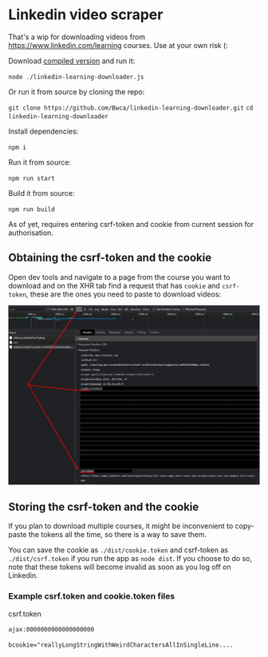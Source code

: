 # Linkedin video scraper

That's a wip for downloading videos from https://www.linkedin.com/learning courses. Use at your own risk (:

Download [compiled version](https://github.com/Bwca/linkedin-learning-downloader/blob/master/dist/linkedin-learning-downloader.js) and run it:

`node ./linkedin-learning-downloader.js`

Or run it from source by cloning the repo:

`git clone https://github.com/Bwca/linkedin-learning-downloader.git`
`cd linkedin-learning-downloader`

Install dependencies:

`npm i`

Run it from source:

`npm run start`

Build it from source:

`npm run build`

As of yet, requires entering csrf-token and cookie from current session for authorisation.

## Obtaining the csrf-token and the cookie

Open dev tools and navigate to a page from the course you want to download and on the XHR tab find a request that has `cookie` and `csrf-token`, these are the ones you need to paste to download videos:

![Image of XHR](./gettin-cookie-and-csrf.jpg)

## Storing the csrf-token and the cookie

If you plan to download multiple courses, it might be inconvenient to copy-paste the tokens all the time, so there is a way to save them.

You can save the cookie as `./dist/cookie.token` and csrf-token as `./dist/csrf.token` if you run the app as `node dist`. If you choose to do so, note that these tokens will become invalid as soon as you log off on Linkedin.

### Example csrf.token and cookie.token files

csrf.token

```txt
ajax:0000000000000000000
```

```txt
bcookie="reallyLongStringWithWeirdCharactersAllInSingleLine....
```